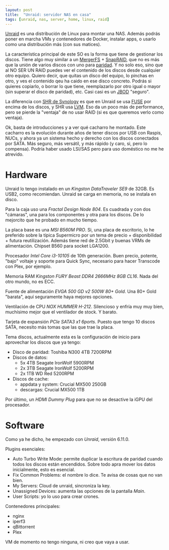 ```yaml
---
layout: post
title:  "Unraid: servidor NAS en casa"
tags: [unraid, nas, server, home, linux, raid]
---
```


[Unraid](https://unraid.net) es una distribución de Linux para montar una NAS. Además podrás poner en marcha VMs y contenedores de Docker, instalar apps, o usarlo como una distribución más (con sus matices).

La característica principal de este SO es la forma que tiene de gestionar los discos. Tiene algo muy similar a un [MergerFS](https://github.com/trapexit/mergerfs) + [SnapRAID](https://www.snapraid.it/), que no es más que la unión de varios discos con uno para [paridad](https://en.wikipedia.org/wiki/Parity_drive). Y no solo eso, sino que al NO SER UN RAID puedes ver el contenido de los discos desde cualquier otro equipo. Quiero decir, que quitas un disco del equipo, lo pinchas en otro, y ves el contenido qeu ha caido en ese disco concreto. Podrás si quieres copiarlo, o borrar lo que tiene, reemplazarlo por otro igual o mayor (sin superar el disco de paridad), etc. Casi casi es un [JBOD](https://en.wikipedia.org/wiki/Non-RAID_drive_architectures#JBOD) "seguro".

La diferencia con [SHR de Synology](https://kb.synology.com/en-eu/DSM/tutorial/What_is_Synology_Hybrid_RAID_SHR) es que en Unraid se usa [FUSE](https://github.com/libfuse/libfuse) por encima de los discos, y SHR usa [LVM](https://en.wikipedia.org/wiki/Logical_Volume_Manager_(Linux)). Eso da un poco más de performance, pero se pierde la "ventaja" de no usar RAID (si es que queremos verlo como ventaja).

Ok, basta de introducciones y a ver qué cacharro he montado. Este cacharro es la evolución durante años de tener discos por USB con Raspis, NUCs, y ahora ya un sistema hecho y derecho con los discos conectados por SATA. Más seguro, más versátil, y más rápido (y caro, si, pero lo compensa). Podría haber usado LSI/SAS pero para uso doméstico no me he atrevido.

# Hardware

Unraid lo tengo instalado en un *Kingston DataTraveler SE9* de 32GB. Es USB2, como recomiendan. Unraid se carga en memoria, no se instala en disco.

Para la caja uso una *Fractal Design Node 804*. Es cuadrada y con dos "cámaras", una para los componentes y otra para los discos. De lo mejorcito que he probado en mucho tiempo.

La placa base es una *MSI B560M PRO*. Si, una placa de escritorio, lo he preferido sobre la típica Supermicro por un tema de precio + disponibilidad + futura reutilización. Además tiene red de 2.5Gbit y buenas VRMs de alimentación. Chipset B560 para socket LGA1200.

Procesador *Intel Core i3-10105* de 10th generación. Buen precio, potente, "bajo" voltaje y soporte para Quick Sync, necesario para hacer Transcode con Plex, por ejemplo.

Memoria RAM *Kingston FURY Beast DDR4 2666MHz 8GB CL16*. Nada del otro mundo, no es ECC.

Fuente de alimentación *EVGA 500 GD v2 500W 80+ Gold*. Una 80+ Gold "barata", aquí seguramente haya mejores opciones.

Ventilación de CPU *NOX HUMMER H-212*. Silencioso y enfría muy muy bien, muchísimo mejor que el ventilador de stock. Y barato.

Tarjeta de expansión *PCIe SATA3 x1 6ports*. Puesto que tengo 10 discos SATA, necesito más tomas que las que trae la placa.

Tema discos, actualmente esta es la configuración de inicio para aprovechar los discos que ya tengo:

- Disco de paridad: Toshiba N300 4TB 7200RPM
- Discos de datos:
    - 5x 4TB Seagate IronWolf 5900RPM
    - 2x 3TB Seagate IronWolf 5200RPM
    - 2x 1TB WD Red 5200RPM
- Discos de cache:
    - appdata y system: Crucial MX500 250GB
    - descargas: Crucial MX500 1TB

Por último, un *HDMI Dummy Plug* para que no se desactive la iGPU del procesador.

# Software

Como ya he dicho, he empezado con *Unraid*, versión 6.11.0.

Plugins esenciales:

- Auto Turbo Write Mode: permite duplicar la escritura de paridad cuando todos los discos están encendidos. Sobre todo apra mover los datos inicialmente, esto es esencial.
- Fix Common Problems: el nombre lo dice. Te avisa de cosas que no van bien.
- My Servers: Cloud de unraid, sincroniza la key.
- Unassigned Devices: aumenta las opciones de la pantalla _Main_.
- User Scripts: yo lo uso para crear crones.

Contenedores principales:

- nginx
- iperf3
- qBittorrent
- Plex

VM de momento no tengo ninguna, ni creo que vaya a usar.
